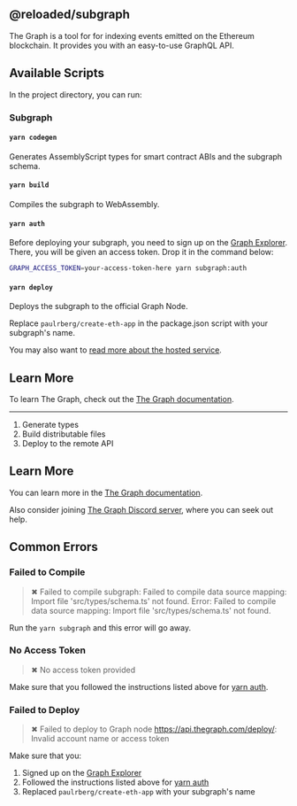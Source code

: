 ## @reloaded/subgraph

The Graph is a tool for for indexing events emitted on the Ethereum blockchain. It provides you with an easy-to-use GraphQL API.

## Available Scripts

In the project directory, you can run:

### Subgraph

#### `yarn codegen`

Generates AssemblyScript types for smart contract ABIs and the subgraph schema.

#### `yarn build`

Compiles the subgraph to WebAssembly.

#### `yarn auth`

Before deploying your subgraph, you need to sign up on the
[Graph Explorer](https://thegraph.com/explorer/). There, you will be given an access token. Drop it in the command
below:

```sh
GRAPH_ACCESS_TOKEN=your-access-token-here yarn subgraph:auth
```

#### `yarn deploy`

Deploys the subgraph to the official Graph Node.<br/>

Replace `paulrberg/create-eth-app` in the package.json script with your subgraph's name.

You may also want to [read more about the hosted service](https://thegraph.com/docs/quick-start#hosted-service).

## Learn More

To learn The Graph, check out the [The Graph documentation](https://thegraph.com/docs).

---

1. Generate types
2. Build distributable files
3. Deploy to the remote API

## Learn More

You can learn more in the [The Graph documentation](https://thegraph.com/docs).<br/>

Also consider joining [The Graph Discord server](https://discord.gg/vtvv7FP), where you can seek out help.

## Common Errors

### Failed to Compile

> ✖ Failed to compile subgraph: Failed to compile data source mapping: Import file 'src/types/schema.ts' not found.
> Error: Failed to compile data source mapping: Import file 'src/types/schema.ts' not found.

Run the `yarn subgraph` and this error will go away.

### No Access Token

> ✖ No access token provided

Make sure that you followed the instructions listed above for [yarn auth](#yarn-auth).

### Failed to Deploy

> ✖ Failed to deploy to Graph node https://api.thegraph.com/deploy/: Invalid account name or access token

Make sure that you:

1. Signed up on the [Graph Explorer](https://thegraph.com/explorer)
2. Followed the instructions listed above for [yarn auth](#yarn-auth)
3. Replaced `paulrberg/create-eth-app` with your subgraph's name

